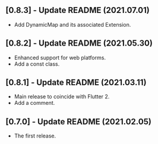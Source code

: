 ## [0.8.3] - Update README (2021.07.01)

* Add DynamicMap and its associated Extension.

## [0.8.2] - Update README (2021.05.30)

* Enhanced support for web platforms.
* Add a const class.

## [0.8.1] - Update README (2021.03.11)

* Main release to coincide with Flutter 2.
* Add a comment.

## [0.7.0] - Update README (2021.02.05)

* The first release.
